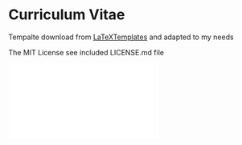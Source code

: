 # Curriculum Vitae

Tempalte download from [LaTeXTemplates](http://www.LaTeXTemplates.com) and adapted to my needs

The MIT License see included LICENSE.md file

![curriculum vitae](main.pdf)
